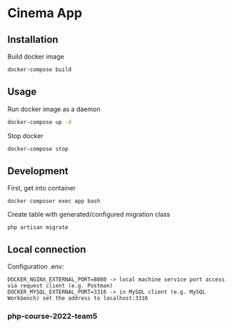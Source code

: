 # Cinema App

## Installation

Build docker image
```bash
docker-compose build
```
## Usage
Run docker image as a daemon
```bash
docker-compose up -d
```
Stop docker
```bash
docker-compose stop
```

## Development
First, get into container
```
docker composer exec app bash 
```
Create table with generated/configured migration class
```
php artisan migrate 
```
## Local connection
Configuration .env:
```
DOCKER_NGINX_EXTERNAL_PORT=8080 -> local machine service port access via request client (e.g. Postman) 
DOCKER_MYSQL_EXTERNAL_PORT=3316 -> in MySQL client (e.g. MySQL Workbench) set the address to localhost:3316 
```
### php-course-2022-team5